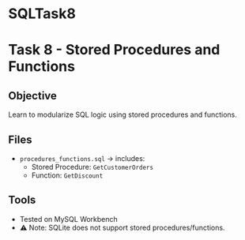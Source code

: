 # SQLTask8
# Task 8 - Stored Procedures and Functions

## Objective
Learn to modularize SQL logic using stored procedures and functions.

## Files
- `procedures_functions.sql` → includes:
  - Stored Procedure: `GetCustomerOrders`
  - Function: `GetDiscount`

## Tools
- Tested on MySQL Workbench  
- ⚠️ Note: SQLite does not support stored procedures/functions.

